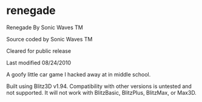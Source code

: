 # renegade
Renegade By Sonic Waves TM

Source coded by Sonic Waves TM

Cleared for public release

Last modified 08/24/2010


A goofy little car game I hacked away at in middle school.

Built using Blitz3D v1.94. Compatibility with other versions is untested and not supported. It will not work with BlitzBasic, BlitzPlus, BlitzMax, or Max3D.
